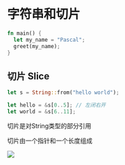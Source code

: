 # 字符串和切片

```rust
fn main() {
  let my_name = "Pascal";
  greet(my_name);
}
```

## 切片 Slice

```rust
let s = String::from("hello world");

let hello = &s[0..5]; // 左闭右开
let world = &s[6..11];
```

切片是对String类型的部分引用

切片由一个指针和一个长度组成


![](https://github.com/Yinye1986/Notes/tree/main/Prac/rs/src/2.2-1.jpg)
